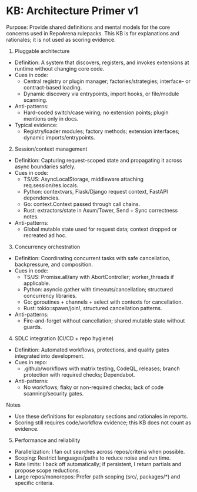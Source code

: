 # KB: Architecture Primer v1
Purpose: Provide shared definitions and mental models for the core concerns used in RepoArena rulepacks. This KB is for explanations and rationales; it is not used as scoring evidence.

1) Pluggable architecture
- Definition: A system that discovers, registers, and invokes extensions at runtime without changing core code.
- Cues in code:
  - Central registry or plugin manager; factories/strategies; interface- or contract-based loading.
  - Dynamic discovery via entrypoints, import hooks, or file/module scanning.
- Anti-patterns:
  - Hard-coded switch/case wiring; no extension points; plugin mentions only in docs.
- Typical evidence:
  - Registry/loader modules; factory methods; extension interfaces; dynamic imports/entrypoints.

2) Session/context management
- Definition: Capturing request-scoped state and propagating it across async boundaries safely.
- Cues in code:
  - TS/JS: AsyncLocalStorage, middleware attaching req.session/res.locals.
  - Python: contextvars, Flask/Django request context, FastAPI dependencies.
  - Go: context.Context passed through call chains.
  - Rust: extractors/state in Axum/Tower, Send + Sync correctness notes.
- Anti-patterns:
  - Global mutable state used for request data; context dropped or recreated ad hoc.

3) Concurrency orchestration
- Definition: Coordinating concurrent tasks with safe cancellation, backpressure, and composition.
- Cues in code:
  - TS/JS: Promise.all/any with AbortController; worker_threads if applicable.
  - Python: asyncio.gather with timeouts/cancellation; structured concurrency libraries.
  - Go: goroutines + channels + select with contexts for cancellation.
  - Rust: tokio::spawn/join!, structured cancellation patterns.
- Anti-patterns:
  - Fire-and-forget without cancellation; shared mutable state without guards.

4) SDLC integration (CI/CD + repo hygiene)
- Definition: Automated workflows, protections, and quality gates integrated into development.
- Cues in repo:
  - .github/workflows with matrix testing, CodeQL, releases; branch protection with required checks; Dependabot.
- Anti-patterns:
  - No workflows; flaky or non-required checks; lack of code scanning/security gates.

Notes
- Use these definitions for explanatory sections and rationales in reports.
- Scoring still requires code/workflow evidence; this KB does not count as evidence.

5) Performance and reliability
- Parallelization: I fan out searches across repos/criteria when possible.
- Scoping: Restrict languages/paths to reduce noise and run time.
- Rate limits: I back off automatically; if persistent, I return partials and propose scope reductions.
- Large repos/monorepos: Prefer path scoping (src/, packages/*) and specific criteria.